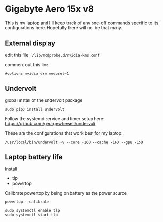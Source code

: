# Gigabyte Aero 15x v8

This is my laptop and I'll keep track of any one-off commands specific to its configurations here.
Hopefully there will not be that many.

## External display

edit this file ` /lib/modprobe.d/nvidia-kms.conf`

comment out this line:
```
#options nvidia-drm modeset=1
```

## Undervolt

global install of the undervolt package

```
sudo pip3 install undervolt
```

Follow the systemd service and timer setup here:
https://github.com/georgewhewell/undervolt

These are the configurations that work best for my laptop:
```
/usr/local/bin/undervolt -v --core -160 --cache -160 --gpu -150
```


## Laptop battery life

Install

* tlp
* powertop

Calibrate powertop by being on battery as the power source

```
powertop --calibrate
```

```
sudo systemctl enable tlp
sudo systemctl start tlp
```
